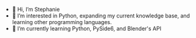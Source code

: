 - 👋 Hi, I’m Stephanie
- 👀 I’m interested in Python, expanding my current knowledge base, and learning other programming languages. 
- 🌱 I’m currently learning Python, PySide6, and Blender's API
<!-- - 💞️ I’m looking to collaborate on ... 
- 📫 How to reach me ... -->

<!---
ngts03/ngts03 is a ✨ special ✨ repository because its `README.md` (this file) appears on your GitHub profile.
You can click the Preview link to take a look at your changes.
--->
